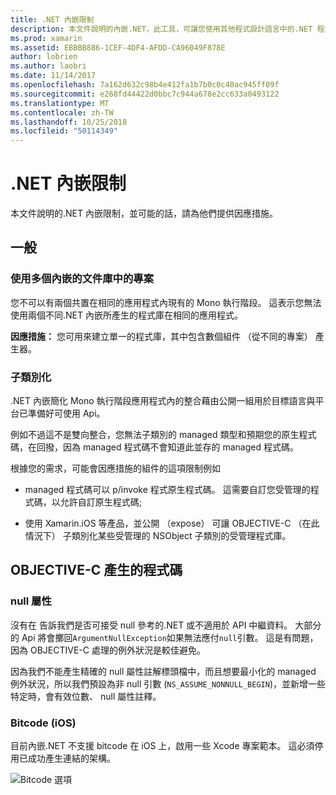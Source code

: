 ```yaml
---
title: .NET 內嵌限制
description: 本文件說明的內嵌.NET，此工具，可讓您使用其他程式設計語言中的.NET 程式碼的限制。
ms.prod: xamarin
ms.assetid: EBBBB886-1CEF-4DF4-AFDD-CA96049F878E
author: lobrien
ms.author: laobri
ms.date: 11/14/2017
ms.openlocfilehash: 7a162d632c98b4e412fa1b7b0c0c40ac945ff09f
ms.sourcegitcommit: e268fd44422d0bbc7c944a678e2cc633a0493122
ms.translationtype: MT
ms.contentlocale: zh-TW
ms.lasthandoff: 10/25/2018
ms.locfileid: "50114349"
---
```

# <a name="net-embedding-limitations"></a>.NET 內嵌限制

本文件說明的.NET 內嵌限制，並可能的話，請為他們提供因應措施。

## <a name="general"></a>一般

### <a name="use-more-than-one-embedded-library-in-a-project"></a>使用多個內嵌的文件庫中的專案

您不可以有兩個共置在相同的應用程式內現有的 Mono 執行階段。 這表示您無法使用兩個不同.NET 內嵌所產生的程式庫在相同的應用程式。

**因應措施：** 您可用來建立單一的程式庫，其中包含數個組件 （從不同的專案） 產生器。

### <a name="subclassing"></a>子類別化

.NET 內嵌簡化 Mono 執行階段應用程式內的整合藉由公開一組用於目標語言與平台已準備好可使用 Api。

例如不過這不是雙向整合，您無法子類別的 managed 類型和預期您的原生程式碼，在回撥，因為 managed 程式碼不會知道此並存的 managed 程式碼。

根據您的需求，可能會因應措施的組件的這項限制例如

* managed 程式碼可以 p/invoke 程式原生程式碼。 這需要自訂您受管理的程式碼，以允許自訂原生程式碼;

* 使用 Xamarin.iOS 等產品，並公開 （expose） 可讓 OBJECTIVE-C （在此情況下） 子類別化某些受管理的 NSObject 子類別的受管理程式庫。

## <a name="objective-c-generated-code"></a>OBJECTIVE-C 產生的程式碼

### <a name="nullability"></a>null 屬性

沒有在 告訴我們是否可接受 null 參考的.NET 或不適用於 API 中繼資料。 大部分的 Api 將會擲回`ArgumentNullException`如果無法應付`null`引數。 這是有問題，因為 OBJECTIVE-C 處理的例外狀況是較佳避免。

因為我們不能產生精確的 null 屬性註解標頭檔中，而且想要最小化的 managed 例外狀況，所以我們預設為非 null 引數 (`NS_ASSUME_NONNULL_BEGIN`)，並新增一些特定時，會有效位數、 null 屬性註釋。

### <a name="bitcode-ios"></a>Bitcode (iOS)

目前內嵌.NET 不支援 bitcode 在 iOS 上，啟用一些 Xcode 專案範本。 這必須停用已成功產生連結的架構。

![Bitcode 選項](images/ios-bitcode-option.png)
